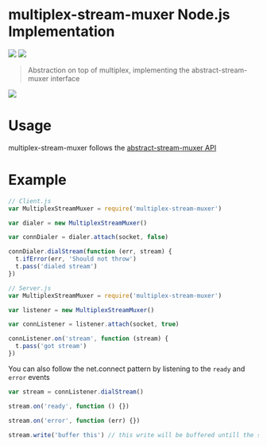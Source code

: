 multiplex-stream-muxer Node.js Implementation
=============================================

[![](https://img.shields.io/badge/made%20by-Protocol%20Labs-blue.svg?style=flat-square)](http://ipn.io) [![](https://img.shields.io/badge/freenode-%23ipfs-blue.svg?style=flat-square)](http://webchat.freenode.net/?channels=%23ipfs)

> Abstraction on top of multiplex, implementing the abstract-stream-muxer interface

[![](https://github.com/diasdavid/abstract-stream-muxer/blob/master/img/badge.png)](https://github.com/diasdavid/abstract-stream-muxer)

# Usage

multiplex-stream-muxer follows the [abstract-stream-muxer API](https://github.com/diasdavid/abstract-stream-muxer#api)

# Example

```JavaScript
// Client.js
var MultiplexStreamMuxer = require('multiplex-stream-muxer')

var dialer = new MultiplexStreamMuxer()

var connDialer = dialer.attach(socket, false)

connDialer.dialStream(function (err, stream) {
  t.ifError(err, 'Should not throw')
  t.pass('dialed stream')
})
```

```JavaScript
// Server.js
var MultiplexStreamMuxer = require('multiplex-stream-muxer')

var listener = new MultiplexStreamMuxer()

var connListener = listener.attach(socket, true)

connListener.on('stream', function (stream) {
  t.pass('got stream')
})
```

You can also follow the net.connect pattern by listening to the `ready` and `error` events

```JavaScript
var stream = connListener.dialStream()

stream.on('ready', function () {})

stream.on('error', function (err) {})

stream.write('buffer this') // this write will be buffered untill the socket is ready to transmit
```
